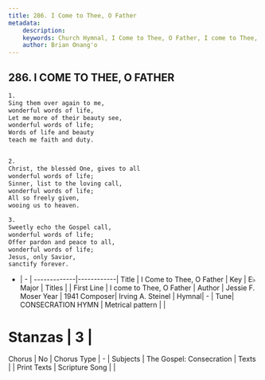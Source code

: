 ```yaml
---
title: 286. I Come to Thee, O Father
metadata:
    description: 
    keywords: Church Hymnal, I Come to Thee, O Father, I come to Thee, O Father, 
    author: Brian Onang'o
---
```



## 286. I COME TO THEE, O FATHER

```txt
1.
Sing them over again to me,
wonderful words of life,
Let me more of their beauty see,
wonderful words of life;
Words of life and beauty
teach me faith and duty.


2.
Christ, the blessèd One, gives to all
wonderful words of life;
Sinner, list to the loving call,
wonderful words of life;
All so freely given,
wooing us to heaven.

3.
Sweetly echo the Gospel call,
wonderful words of life;
Offer pardon and peace to all,
wonderful words of life;
Jesus, only Savior,
sanctify forever.
```

- |   -  |
-------------|------------|
Title | I Come to Thee, O Father |
Key | E♭ Major |
Titles |  |
First Line | I come to Thee, O Father |
Author | Jessie F. Moser
Year | 1941
Composer| Irving A. Steinel |
Hymnal|  - |
Tune| CONSECRATION HYMN |
Metrical pattern | |
# Stanzas | 3 |
Chorus | No |
Chorus Type | - |
Subjects | The Gospel: Consecration |
Texts |  |
Print Texts | 
Scripture Song |  |
  
